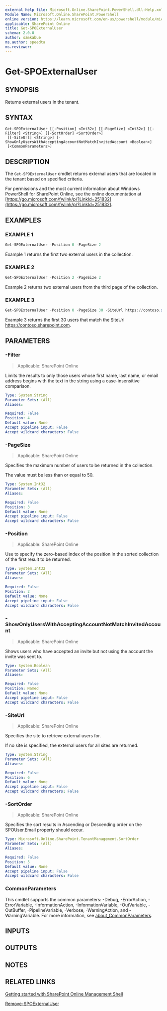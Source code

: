 ```yaml
---
external help file: Microsoft.Online.SharePoint.PowerShell.dll-Help.xml
Module Name: Microsoft.Online.SharePoint.PowerShell
online version: https://learn.microsoft.com/en-us/powershell/module/microsoft.online.sharepoint.powershell/get-spoexternaluser
applicable: SharePoint Online
title: Get-SPOExternalUser
schema: 2.0.0
author: samkabue
ms.author: speedta
ms.reviewer:
---
```


# Get-SPOExternalUser

## SYNOPSIS

Returns external users in the tenant.

## SYNTAX

```
Get-SPOExternalUser [[-Position] <Int32>] [[-PageSize] <Int32>] [[-Filter] <String>] [[-SortOrder] <SortOrder>]
 [[-SiteUrl] <String>] [-ShowOnlyUsersWithAcceptingAccountNotMatchInvitedAccount <Boolean>]
 [<CommonParameters>]
```

## DESCRIPTION

The `Get-SPOExternalUser` cmdlet returns external users that are located in the tenant based on specified criteria.

For permissions and the most current information about Windows PowerShell for SharePoint Online, see the online documentation at [https://go.microsoft.com/fwlink/p/?LinkId=251832](https://go.microsoft.com/fwlink/p/?LinkId=251832).

## EXAMPLES

### EXAMPLE 1

```powershell
Get-SPOExternalUser -Position 0 -PageSize 2
```

Example 1 returns the first two external users in the collection.

### EXAMPLE 2

```powershell
Get-SPOExternalUser -Position 2 -PageSize 2
```

Example 2 returns two external users from the third page of the collection.

### EXAMPLE 3

```powershell
Get-SPOExternalUser -Position 0 -PageSize 30 -SiteUrl https://contoso.sharepoint.com
```

Example 3 returns the first 30 users that match the SiteUrl <https://contoso.sharepoint.com>.

## PARAMETERS

### -Filter

> Applicable: SharePoint Online

Limits the results to only those users whose first name, last name, or email address begins with the text in the string using a case-insensitive comparison.

```yaml
Type: System.String
Parameter Sets: (All)
Aliases:

Required: False
Position: 4
Default value: None
Accept pipeline input: False
Accept wildcard characters: False
```

### -PageSize

> Applicable: SharePoint Online

Specifies the maximum number of users to be returned in the collection.

The value must be less than or equal to 50.

```yaml
Type: System.Int32
Parameter Sets: (All)
Aliases:

Required: False
Position: 3
Default value: None
Accept pipeline input: False
Accept wildcard characters: False
```

### -Position

> Applicable: SharePoint Online

Use to specify the zero-based index of the position in the sorted collection of the first result to be returned.

```yaml
Type: System.Int32
Parameter Sets: (All)
Aliases:

Required: False
Position: 2
Default value: None
Accept pipeline input: False
Accept wildcard characters: False
```

### -ShowOnlyUsersWithAcceptingAccountNotMatchInvitedAccount

> Applicable: SharePoint Online

Shows users who have accepted an invite but not using the account the invite was sent to.

```yaml
Type: System.Boolean
Parameter Sets: (All)
Aliases:

Required: False
Position: Named
Default value: None
Accept pipeline input: False
Accept wildcard characters: False
```

### -SiteUrl

> Applicable: SharePoint Online

Specifies the site to retrieve external users for.

If no site is specified, the external users for all sites are returned.

```yaml
Type: System.String
Parameter Sets: (All)
Aliases:

Required: False
Position: 6
Default value: None
Accept pipeline input: False
Accept wildcard characters: False
```

### -SortOrder

> Applicable: SharePoint Online

Specifies the sort results in Ascending or Descending order on the SPOUser.Email property should occur.

```yaml
Type: Microsoft.Online.SharePoint.TenantManagement.SortOrder
Parameter Sets: (All)
Aliases:

Required: False
Position: 5
Default value: None
Accept pipeline input: False
Accept wildcard characters: False
```

### CommonParameters

This cmdlet supports the common parameters: -Debug, -ErrorAction, -ErrorVariable, -InformationAction, -InformationVariable, -OutVariable, -OutBuffer, -PipelineVariable, -Verbose, -WarningAction, and -WarningVariable. For more information, see [about_CommonParameters](https://go.microsoft.com/fwlink/?LinkID=113216).

## INPUTS

## OUTPUTS

## NOTES

## RELATED LINKS

[Getting started with SharePoint Online Management Shell](/powershell/sharepoint/sharepoint-online/connect-sharepoint-online)

[Remove-SPOExternalUser](Remove-SPOExternalUser.md)
